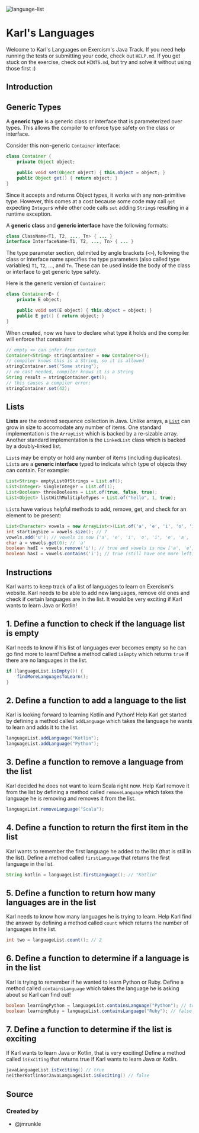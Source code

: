 ![language-list](https://user-images.githubusercontent.com/44240533/222984528-8ca201a9-8678-4721-bf05-5fbce3e8c254.svg)
# Karl's Languages

Welcome to Karl's Languages on Exercism's Java Track.
If you need help running the tests or submitting your code, check out `HELP.md`.
If you get stuck on the exercise, check out `HINTS.md`, but try and solve it without using those first :)

## Introduction

## Generic Types

A **generic type** is a generic class or interface that is parameterized over types.
This allows the compiler to enforce type safety on the class or interface.

Consider this non-generic `Container` interface:

```java
class Container {
    private Object object;

    public void set(Object object) { this.object = object; }
    public Object get() { return object; }
}
```

Since it accepts and returns Object types, it works with any non-primitive type.
However, this comes at a cost because some code may call `get` expecting `Integer`s while other code calls `set` adding `String`s resulting in a runtime exception.

A **generic class** and **generic interface** have the following formats:

```java
class ClassName<T1, T2, ..., Tn> { ... }
interface InterfaceName<T1, T2, ..., Tn> { ... }
```

The type parameter section, delimited by angle brackets (`<>`), following the class or interface name specifies the type parameters (also called type variables) `T1`, `T2`, ..., and `Tn`.
These can be used inside the body of the class or interface to get generic type safety.

Here is the generic version of `Container`:

```java
class Container<E> {
    private E object;

    public void set(E object) { this.object = object; }
    public E get() { return object; }
}
```

When created, now we have to declare what type it holds and the compiler will enforce that constraint:

```java
// empty <> can infer from context
Container<String> stringContainer = new Container<>();
// compiler knows this is a String, so it is allowed
stringContainer.set("Some string");
// no cast needed, compiler knows it is a String
String result = stringContainer.get();
// this causes a compiler error:
stringContainer.set(42);
```

## Lists

**Lists** are the ordered sequence collection in Java.
Unlike arrays, a [`List`](https://docs.oracle.com/en/java/javase/11/docs/api/java.base/java/util/List.html) can grow in size to accomodate any number of items.
One standard implementation is the `ArrayList` which is backed by a re-sizable array.
Another standard implementation is the `LinkedList` class which is backed by a doubly-linked list.

`List`s may be empty or hold any number of items (including duplicates).
`List`s are a **generic interface** typed to indicate which type of objects they can contain.
For example:

```java
List<String> emptyListOfStrings = List.of();
List<Integer> singleInteger = List.of(1);
List<Boolean> threeBooleans = List.of(true, false, true);
List<Object> listWithMulitipleTypes = List.of("hello", 1, true);
```

`List`s have various helpful methods to add, remove, get, and check for an element to be present:

```java
List<Character> vowels = new ArrayList<>(List.of('a', 'e', 'i', 'o', 'i', 'e', 'a'));
int startingSize = vowels.size(); // 7
vowels.add('u'); // vowels is now ['a', 'e', 'i', 'o', 'i', 'e', 'a', 'u']
char a = vowels.get(0); // 'a'
boolean hadI = vowels.remove('i'); // true and vowels is now ['a', 'e', 'o', 'i', 'e', 'a', 'u']
boolean hasI = vowels.contains('i'); // true (still have one more left)
```

## Instructions

Karl wants to keep track of a list of languages to learn on Exercism's website.
Karl needs to be able to add new languages, remove old ones and check if certain languages are in the list.
It would be very exciting if Karl wants to learn Java or Kotlin!

## 1. Define a function to check if the language list is empty

Karl needs to know if his list of languages ever becomes empty so he can go find more to learn!
Define a method called `isEmpty` which returns `true` if there are no languages in the list.

```java
if (languageList.isEmpty()) {
    findMoreLanguagesToLearn();
}
```

## 2. Define a function to add a language to the list

Karl is looking forward to learning Kotlin and Python!
Help Karl get started by defining a method called `addLanguage` which takes the language he wants to learn and adds it to the list.

```java
languageList.addLanguage("Kotlin");
languageList.addLanguage("Python");
```

## 3. Define a function to remove a language from the list

Karl decided he does not want to learn Scala right now.
Help Karl remove it from the list by defining a method called `removeLanguage` which takes the language he is removing and removes it from the list.

```java
languageList.removeLanguage("Scala");
```

## 4. Define a function to return the first item in the list

Karl wants to remember the first language he added to the list (that is still in the list).
Define a method called `firstLanguage` that returns the first language in the list.

```java
String kotlin = languageList.firstLanguage(); // "Kotlin"
```

## 5. Define a function to return how many languages are in the list

Karl needs to know how many languages he is trying to learn.
Help Karl find the answer by defining a method called `count` which returns the number of languages in the list.

```java
int two = languageList.count(); // 2
```

## 6. Define a function to determine if a language is in the list

Karl is trying to remember if he wanted to learn Python or Ruby.
Define a method called `containsLanguage` which takes the language he is asking about so Karl can find out!

```java
boolean learningPython = languageList.containsLanguage("Python"); // true
boolean learningRuby = languageList.containsLanguage("Ruby"); // false
```

## 7. Define a function to determine if the list is exciting

If Karl wants to learn Java or Kotlin, that is very exciting!
Define a method called `isExciting` that returns true if Karl wants to learn Java or Kotlin.

```java
javaLanguageList.isExciting() // true
neitherKotlinNorJavaLanguageList.isExciting() // false
```

## Source

### Created by

- @jmrunkle
